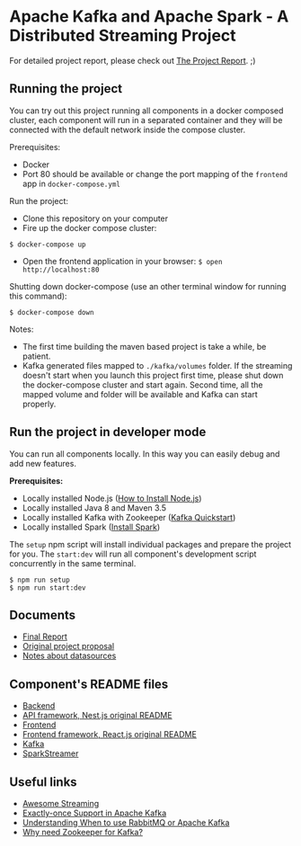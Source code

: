 # Apache Kafka and Apache Spark - A Distributed Streaming Project

For detailed project report, please check out [The Project Report](docs/final-report.md). ;)

## Running the project

You can try out this project running all components in a docker composed cluster, each component will run in a separated container and they will be connected with the default network inside the compose cluster.

Prerequisites:
* Docker
* Port 80 should be available or change the port mapping of the `frontend` app in `docker-compose.yml`

Run the project:
* Clone this repository on your computer
* Fire up the docker compose cluster:
    
```    
$ docker-compose up
```    
    
* Open the frontend application in your browser: `$ open http://localhost:80`

Shutting down docker-compose (use an other terminal window for running this command):

```
$ docker-compose down
```

Notes:
* The first time building the maven based project is take a while, be patient.
* Kafka generated files mapped to `./kafka/volumes` folder. If the streaming doesn't start when you launch this project first time, please shut down the docker-compose cluster and start again. Second time, all the mapped volume and folder will be available and Kafka can start properly.

## Run the project in developer mode

You can run all components locally. In this way you can easily debug and add new features.

**Prerequisites:**

* Locally installed Node.js ([How to Install Node.js](http://yoember.com/nodejs/the-best-way-to-install-node-js/))
* Locally installed Java 8 and Maven 3.5
* Locally installed Kafka with Zookeeper ([Kafka Quickstart](https://kafka.apache.org/quickstart))
* Locally installed Spark ([Install Spark](http://spark.apache.org/downloads.html))

The `setup` npm script will install individual packages and prepare the project for you. The `start:dev` will run all component's development script concurrently in the same terminal. 

```
$ npm run setup
$ npm run start:dev
```

## Documents

* [Final Report](docs/final-report.md)
* [Original project proposal](docs/proposal.md)
* [Notes about datasources](docs/finding-datastream-notes.md)

## Component's README files

* [Backend](backend/README.md)
* [API framework, Nest.js original README](backend/FRAMEWORK_README.md)
* [Frontend](frontend/README.md)
* [Frontend framework, React.js original README](frontend/FRAMEWORK_README.md)
* [Kafka](kafka/README.md)
* [SparkStreamer](SparkStreamer/README.md)

## Useful links

* [Awesome Streaming](https://github.com/manuzhang/awesome-streaming)
* [Exactly-once Support in Apache Kafka](https://medium.com/@jaykreps/exactly-once-support-in-apache-kafka-55e1fdd0a35f)
* [Understanding When to use RabbitMQ or Apache Kafka](https://content.pivotal.io/blog/understanding-when-to-use-rabbitmq-or-apache-kafka)
* [Why need Zookeeper for Kafka?](https://www.quora.com/What-is-the-actual-role-of-Zookeeper-in-Kafka-What-benefits-will-I-miss-out-on-if-I-don%E2%80%99t-use-Zookeeper-and-Kafka-together)
